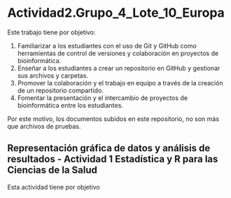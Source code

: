 # Actividad2.Grupo_4_Lote_10_Europa
Este trabajo tiene por objetivo:
1. Familiarizar a los estudiantes con el uso de Git y GitHub como herramientas de control de versiones y colaboración en proyectos de bioinformática.
2. Enseñar a los estudiantes a crear un repositorio en GitHub y gestionar sus archivos y carpetas.
3. Promover la colaboración y el trabajo en equipo a través de la creación de un repositorio compartido.
4. Fomentar la presentación y el intercambio de proyectos de bioinformática entre los estudiantes.

Por este motivo, los documentos subidos en este repositorio, no son más que archivos de pruebas. 

##  Representación gráfica de datos y análisis de resultados - Actividad 1 Estadística y R para las Ciencias de la Salud ##
Esta actividad tiene por objetivo 
